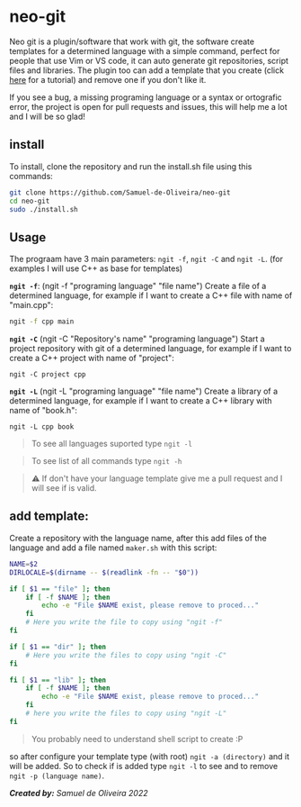# neo-git
Neo git is a plugin/software that work with git, the
software create templates for a determined language
with a simple command, perfect for people that use
Vim or VS code, it can auto generate git repositories,
script files and libraries. The plugin too can add a
template that you create (click [here](#add-template)
for a tutorial) and remove one if you don't like it.

If you see a bug, a missing programing language or a
syntax or ortografic error, the project is open for
pull requests and issues, this will help me a lot and
I will be so glad!

## install
To install, clone the repository and run the install.sh
file using this commands:

```sh	
git clone https://github.com/Samuel-de-Oliveira/neo-git
cd neo-git
sudo ./install.sh
```

## Usage
The prograam have 3 main parameters: `ngit -f`, `ngit -C`
and `ngit -L`. (for examples I will use C++ as base for
templates)

**`ngit -f`**: (ngit -f "programing language" "file name")
Create a file of a determined language, for example if I
want to create a C++ file with name of "main.cpp":

```sh
ngit -f cpp main
```

**`ngit -C`** (ngit -C "Repository's name" "programing language")
Start a project repository with git of a determined language, for
example if I want to create a C++ project with name of "project":

```
ngit -C project cpp
```

**`ngit -L`** (ngit -L "programing language" "file name")
Create a library of a determined language, for example if
I want to create a C++ library with name of "book.h":

```
ngit -L cpp book
```

> To see all languages suported type `ngit -l`

> To see list of all commands type `ngit -h`

> :warning: If don't have your language template give me a
pull request and I will see if is valid.

## add template:
Create a repository with the language name, after this add
files of the language and add a file named `maker.sh` with
this script:

```sh
NAME=$2
DIRLOCALE=$(dirname -- $(readlink -fn -- "$0"))

if [ $1 == "file" ]; then
	if [ -f $NAME ]; then
		echo -e "File $NAME exist, please remove to proced..."
	fi
	# Here you write the file to copy using "ngit -f"
fi

if [ $1 == "dir" ]; then
	# Here you write the files to copy using "ngit -C"
fi

fi [ $1 == "lib" ]; then
	if [ -f $NAME ]; then
		echo -e "File $NAME exist, please remove to proced..."
	fi
	# here you write the files to copy using "ngit -L"
fi
```

> You probably need to understand shell script to create :P

so after configure your template type (with root) `ngit -a (directory)`
and it will be added. So to check if is added type `ngit -l` to see and
to remove `ngit -p (language name)`.

*<strong>Created by:</strong> Samuel de Oliveira 2022*
